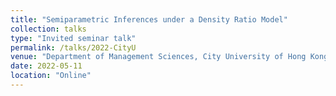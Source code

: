 ```yaml
---
title: "Semiparametric Inferences under a Density Ratio Model"
collection: talks
type: "Invited seminar talk"
permalink: /talks/2022-CityU
venue: "Department of Management Sciences, City University of Hong Kong"
date: 2022-05-11
location: "Online"
---
```

